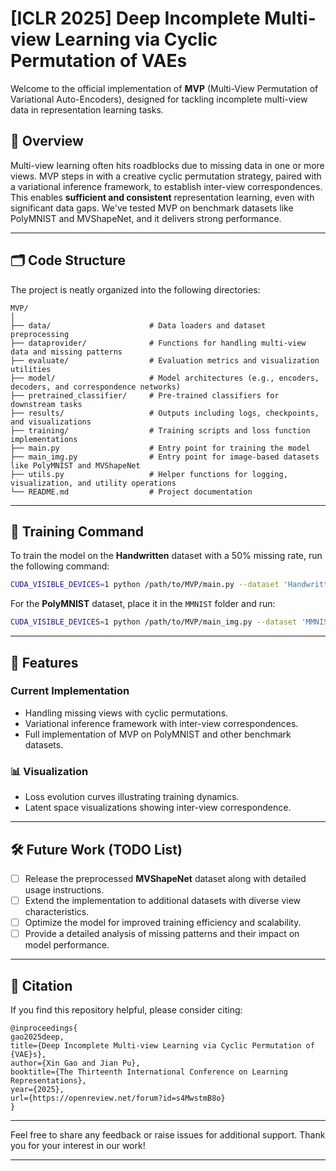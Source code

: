 # [ICLR 2025] Deep Incomplete Multi-view Learning via Cyclic Permutation of VAEs

Welcome to the official implementation of **MVP** (Multi-View Permutation of Variational Auto-Encoders), designed for tackling incomplete multi-view data in representation learning tasks.

## 🚀 Overview

Multi-view learning often hits roadblocks due to missing data in one or more views. MVP steps in with a creative cyclic permutation strategy, paired with a variational inference framework, to establish inter-view correspondences. This enables **sufficient and consistent** representation learning, even with significant data gaps. We've tested MVP on benchmark datasets like PolyMNIST and MVShapeNet, and it delivers strong performance.

---

## 🗂 Code Structure

The project is neatly organized into the following directories:

```
MVP/
│
├── data/                      # Data loaders and dataset preprocessing
├── dataprovider/              # Functions for handling multi-view data and missing patterns
├── evaluate/                  # Evaluation metrics and visualization utilities
├── model/                     # Model architectures (e.g., encoders, decoders, and correspondence networks)
├── pretrained_classifier/     # Pre-trained classifiers for downstream tasks
├── results/                   # Outputs including logs, checkpoints, and visualizations
├── training/                  # Training scripts and loss function implementations
├── main.py                    # Entry point for training the model
├── main_img.py                # Entry point for image-based datasets like PolyMNIST and MVShapeNet
├── utils.py                   # Helper functions for logging, visualization, and utility operations
└── README.md                  # Project documentation
```

---

## 🎯 Training Command

To train the model on the **Handwritten** dataset with a 50% missing rate, run the following command:

```bash
CUDA_VISIBLE_DEVICES=1 python /path/to/MVP/main.py --dataset 'Handwritten' --missing_rate 0.5
```

For the **PolyMNIST** dataset, place it in the `MMNIST` folder and run:

```bash
CUDA_VISIBLE_DEVICES=1 python /path/to/MVP/main_img.py --dataset 'MMNIST' --missing_rate 0.5
```

---

## 🌟 Features

### Current Implementation
- Handling missing views with cyclic permutations.
- Variational inference framework with inter-view correspondences.
- Full implementation of MVP on PolyMNIST and other benchmark datasets.

### 📊 Visualization
- Loss evolution curves illustrating training dynamics.
- Latent space visualizations showing inter-view correspondence.

---

## 🛠 Future Work (TODO List)

- [ ] Release the preprocessed **MVShapeNet** dataset along with detailed usage instructions.
- [ ] Extend the implementation to additional datasets with diverse view characteristics.
- [ ] Optimize the model for improved training efficiency and scalability.
- [ ] Provide a detailed analysis of missing patterns and their impact on model performance.

---

## 📜 Citation

If you find this repository helpful, please consider citing:

```
@inproceedings{
gao2025deep,
title={Deep Incomplete Multi-view Learning via Cyclic Permutation of {VAE}s},
author={Xin Gao and Jian Pu},
booktitle={The Thirteenth International Conference on Learning Representations},
year={2025},
url={https://openreview.net/forum?id=s4MwstmB8o}
}
```

---

Feel free to share any feedback or raise issues for additional support. Thank you for your interest in our work!

--- 
